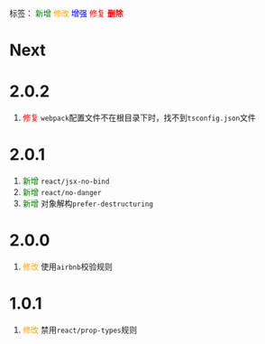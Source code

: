 标签：
<font color=green>新增</font>
<font color=orange>修改</font>
<font color=blue>增强</font>
<font color=red>修复</font>
<font color=red><strong>删除</strong></font>


# Next



# 2.0.2
1. <font color=red>修复</font> `webpack`配置文件不在根目录下时，找不到`tsconfig.json`文件

# 2.0.1
1. <font color=green>新增</font> `react/jsx-no-bind`
2. <font color=green>新增</font> `react/no-danger`
3. <font color=green>新增</font> 对象解构`prefer-destructuring`

# 2.0.0
1. <font color=orange>修改</font> 使用`airbnb`校验规则

# 1.0.1
1. <font color=orange>修改</font> 禁用`react/prop-types`规则

